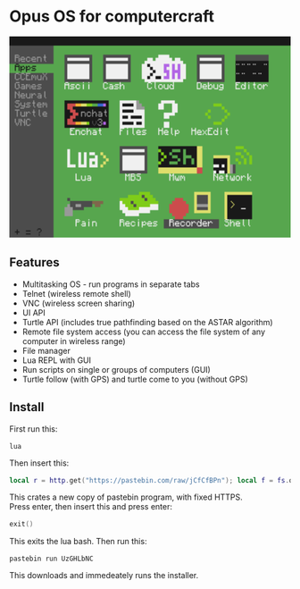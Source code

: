 
# Opus OS for computercraft

<img src="https://github.com/kepler155c/opus-wiki/blob/master/assets/images/opus.gif?raw=true" width="540" height="360">

## Features
* Multitasking OS - run programs in separate tabs
* Telnet (wireless remote shell)
* VNC (wireless screen sharing)
* UI API
* Turtle API (includes true pathfinding based on the ASTAR algorithm)
* Remote file system access (you can access the file system of any computer in wireless range)
* File manager
* Lua REPL with GUI
* Run scripts on single or groups of computers (GUI)
* Turtle follow (with GPS) and turtle come to you (without GPS)

## Install
First run this:
```
lua
```
Then insert this:
```lua
local r = http.get("https://pastebin.com/raw/jCfCfBPn​"); local f = fs.open( shell.resolve( "pastebin" ), "w" ); f.write( r.readAll() ); f.close(); r.close()
```
This crates a new copy of pastebin program, with fixed HTTPS.  
Press enter, then insert this and press enter:
```lua
exit()
```
This exits the lua bash.
Then run this:
```
pastebin run UzGHLbNC
```
This downloads and immedeately runs the installer.
